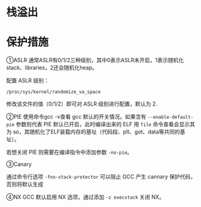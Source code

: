 # 栈溢出

# 保护措施
①ASLR
通常ASLR有0/1/2三种级别，其中0表示ASLR未开启，1表示随机化stack、libraries，2还会随机化heap。

配置 ASLR 级别：

```
/proc/sys/kernel/randomize_va_space
```

修改该文件的值（0/1/2）即可对 ASLR 级别进行配置，默认为 2.

②PIE
使用命令gcc -v查看 gcc 默认的开关情况。如果含有    `--enable-default-pie` 参数则代表 PIE 默认已开启，此时编译出来的 ELF 用 `file` 命令查看会显示其为 so，其随机化了ELF装载内存的基址（代码段、plt、got、data等共同的基址）。

若想关闭 PIE 则需要在编译指令中添加参数 `-no-pie`。

③Canary

通过命令行选项 `-fno-stack-protector` 可以阻止 GCC 产生 cannary 保护代码，否则将默认生成

④NX
GCC 默认启用 NX 选项，通过添加 `-z execstack` 关闭 NX。